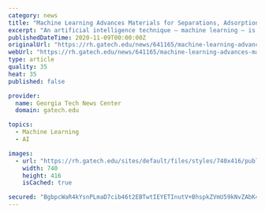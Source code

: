```yaml
---
category: news
title: "Machine Learning Advances Materials for Separations, Adsorption, and Catalysis"
excerpt: "An artificial intelligence technique — machine learning — is helping accelerate the development of highly tunable materials known as metal-organic frameworks (MOFs) that have important applications in chemical separations,"
publishedDateTime: 2020-11-09T00:00:00Z
originalUrl: "https://rh.gatech.edu/news/641165/machine-learning-advances-materials-separations-adsorption-and-catalysis"
webUrl: "https://rh.gatech.edu/news/641165/machine-learning-advances-materials-separations-adsorption-and-catalysis"
type: article
quality: 35
heat: 35
published: false

provider:
  name: Georgia Tech News Center
  domain: gatech.edu

topics:
  - Machine Learning
  - AI

images:
  - url: "https://rh.gatech.edu/sites/default/files/styles/740x416/public/images/mercury/mof-1264.jpg"
    width: 740
    height: 416
    isCached: true

secured: "BgbpcWaR4kYsnPLmaD7cib46t2EBTwtIEYETInutV+BhspkZVmU59kNvZAbK46mABk+MbNvZEEjHfesvRhS6TCwwqMYmYVnVf3uPo6npX4CHsdkg5n69Y2MbfIZx/gmibo3BPAg6MXq/30k5qSjSMojYalfWplS98srrFvprwK4UTv93MmmVj26wEBjp2UfZt3mF16l9LZNinskpVy7NwhENjU2rNpPEQKmOdi9dHtQ9jBOyd9bgXNOv6DCX+mqRCwJ6eIdnxxvy5QWn+TGj2IgsDAgn8PNBGRi46jtuzhp+iusMKtZV4TPds5TnL4HAIRjs3tgtw7Z5q9U7/rrHoQBxZ/yb8BeRedQKSR5D/pk=;5orkt1AjFU/fNHEjtz8wLg=="
---
```


